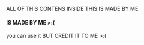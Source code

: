 ALL OF THIS CONTENS INSIDE THIS IS MADE BY ME
#### IS MADE BY ME >:(

you can use it BUT CREDIT IT TO ME >:(
